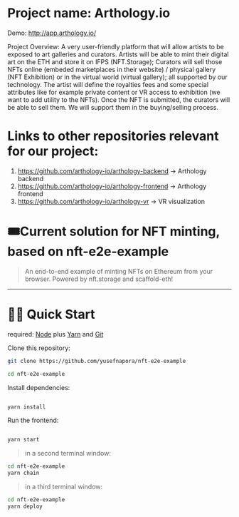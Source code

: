 # Project name: Arthology.io

Demo: http://app.arthology.io/

Project Overview: A very user-friendly platform that will allow artists to be exposed to art galleries and curators. Artists will be able to mint their digital art on the ETH and store it on IFPS (NFT.Storage); Curators will sell those NFTs online (embeded marketplaces in their website) / physical gallery (NFT Exhibition) or in the virtual world (virtual gallery); all supported by our technology. The artist will define the royalties fees and some special attributes like for example private content or VR access to exhibition (we want to add utility to the NFTs). Once the NFT is submitted, the curators will be able to sell them. We will support them in the buying/selling process. 

# Links to other repositories relevant for our project:

1. https://github.com/arthology-io/arthology-backend -> Arthology backend 
2. https://github.com/arthology-io/arthology-frontend -> Arthology frontend
3. https://github.com/arthology-io/arthology-vr -> VR visualization

# 🎟Current solution for NFT minting, based on nft-e2e-example

> An end-to-end example of minting NFTs on Ethereum from your browser. Powered by nft.storage and scaffold-eth!

---

# 🏃‍♀️ Quick Start

required: [Node](https://nodejs.org/dist/latest-v12.x/) plus [Yarn](https://classic.yarnpkg.com/en/docs/install/) and [Git](https://git-scm.com/downloads)

Clone this repository:

```bash
git clone https://github.com/yusefnapora/nft-e2e-example

cd nft-e2e-example
```

Install dependencies:

```bash

yarn install

```

Run the frontend:

```bash

yarn start

```

> in a second terminal window:

```bash
cd nft-e2e-example
yarn chain

```

> in a third terminal window:

```bash
cd nft-e2e-example
yarn deploy

```


